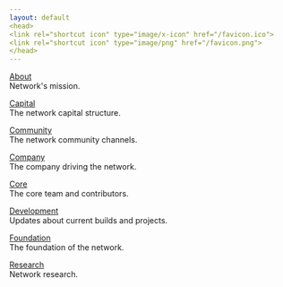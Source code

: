 ```yaml
---
layout: default
<head>
<link rel="shortcut icon" type="image/x-icon" href="/favicon.ico">
<link rel="shortcut icon" type="image/png" href="/favicon.png">
</head>
---
```


[About](/about)
<br>
Network's mission.

[Capital](/capital)
<br>
The network capital structure.

[Community](/community)
<br>
The network community channels.

[Company](/company)
<br>
The company driving the network.

[Core](/core)
<br>
The core team and contributors.

[Development](/development)
<br>
Updates about current builds and projects.

[Foundation](/foundation)
<br>
The foundation of the network.

[Research](/research)
<br>
Network research.
